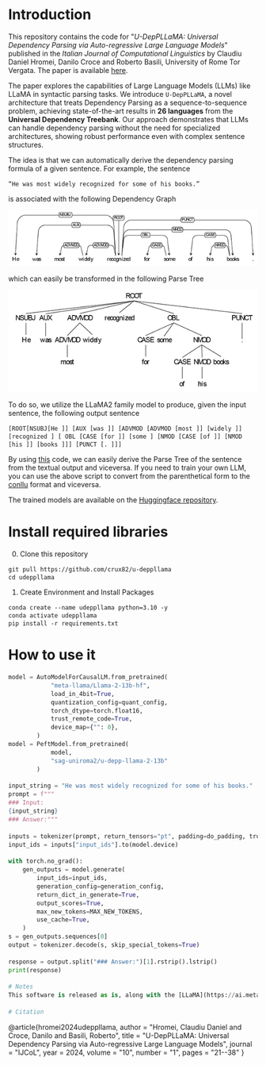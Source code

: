 # Introduction
This repository contains the code for "_U-DepPLLaMA: Universal Dependency Parsing via Auto-regressive Large Language Models_" published in the _Italian Journal of Computational Linguistics_ by Claudiu Daniel Hromei, Danilo Croce and Roberto Basili, University of Rome Tor Vergata. The paper is available [here](https://www.ai-lc.it/wp-content/uploads/2024/08/IJCOL_10_1_2_hromei_et_al.pdf).

The paper explores the capabilities of Large Language Models (LLMs) like LLaMA in syntactic parsing tasks. We introduce `U-DepPLLaMA`, a novel architecture that treats Dependency Parsing as a sequence-to-sequence problem, achieving state-of-the-art results in **26 languages** from the **Universal Dependency Treebank**. Our approach demonstrates that LLMs can handle dependency parsing without the need for specialized architectures, showing robust performance even with complex sentence structures.

The idea is that we can automatically derive the dependency parsing formula of a given sentence. For example, the sentence

    “He was most widely recognized for some of his books.”

is associated with the following Dependency Graph

![Dependency Graph associated with the above sentence](assets/dep_graph.jpg)

which can easily be transformed in the following Parse Tree

![Dependency Tree associated with the above sentence](assets/dep_tree.jpg)

To do so, we utilize the LLaMA2 family model to produce, given the input sentence, the following output sentence

    [ROOT[NSUBJ[He ]] [AUX [was ]] [ADVMOD [ADVMOD [most ]] [widely ]] [recognized ] [ OBL [CASE [for ]] [some ] [NMOD [CASE [of ]] [NMOD [his ]] [books ]]] [PUNCT [. ]]]

By using [this](sentence_utils.py) code, we can easily derive the Parse Tree of the sentence from the textual output and viceversa. If you need to train your own LLM, you can use the above script to convert from the parenthetical form to the [conllu](https://pypi.org/project/conllu/) format and viceversa.


The trained models are available on the [Huggingface repository](https://huggingface.co/sag-uniroma2).

<!-- # Dataset
In our experiments, we narrowed our focus to the [Universal Dependency Parsing dataset version 2.3](http://hdl.handle.net/11234/1-2895). From the Universal Dependency Parsing dataset, our concentration was particularly on the subset whose languages were supported by LLaMA2, as indicated in their report. This subset included 27 languages, from English and Finnish to Korean. Unfortunately, we discarded texts written in Vietnamese because we encountered problems with encoding and the LLaMA2 tokenizer. Our dataset thus contains examples written in 26 languages. For languages like Czech, Norwegian, and Russian with over 30,000 examples, we limit the training datasets to a maximum of 30,000 sentences per language, retaining balanced datasets across languages. Our neural architecture was trained on the aggregated dataset of all supported languages after the cutoff reduction, which consisted of 392,088 training examples, 59,084 development sentences, and 62,069 testing examples
-->

# Install required libraries 
0. Clone this repository
```Shell
git pull https://github.com/crux82/u-deppllama
cd udeppllama
```

1. Create Environment and Install Packages
```Shell
conda create --name udeppllama python=3.10 -y 
conda activate udeppllama
pip install -r requirements.txt
```

# How to use it
```Python
model = AutoModelForCausalLM.from_pretrained(
            "meta-llama/Llama-2-13b-hf",
            load_in_4bit=True,
            quantization_config=quant_config,
            torch_dtype=torch.float16,
            trust_remote_code=True,
            device_map={"": 0},
        )
model = PeftModel.from_pretrained(
            model,
            "sag-uniroma2/u-depp-llama-2-13b"
        )

input_string = "He was most widely recognized for some of his books."
prompt = f"""
### Input:
{input_string}
### Answer:"""

inputs = tokenizer(prompt, return_tensors="pt", padding=do_padding, truncation=True, max_length=CUTOFF_LEN)
input_ids = inputs["input_ids"].to(model.device)

with torch.no_grad():
    gen_outputs = model.generate(
        input_ids=input_ids,
        generation_config=generation_config,
        return_dict_in_generate=True,
        output_scores=True,
        max_new_tokens=MAX_NEW_TOKENS,
        use_cache=True,
    )
s = gen_outputs.sequences[0]
output = tokenizer.decode(s, skip_special_tokens=True)

response = output.split("### Answer:")[1].rstrip().lstrip()
print(response)

# Notes
This software is released as is, along with the [LLaMA](https://ai.meta.com/llama/license/) and [UD](https://github.com/UniversalDependencies/LICENSE) licenses.

# Citation
```
@article{hromei2024udeppllama,
  author  = "Hromei, Claudiu Daniel and Croce, Danilo and Basili, Roberto",
  title   = "U-DepPLLaMA: Universal Dependency Parsing via Auto-regressive Large Language Models",
  journal = "IJCoL",
  year    = 2024,
  volume  = "10",
  number  = "1",
  pages   = "21--38"
}
```
